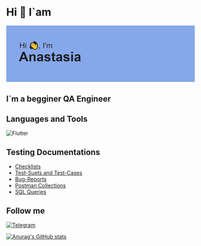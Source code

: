 # Hi 👋 I`am 

![Header](https://github.com/AnastBez/AnastBez/blob/main/assets/header.png)

## I`m a begginer QA Engineer

## Languages and Tools
![Flutter](https://img.shields.io/badge/-Flutter-88DBE1?style=for-the-badge&logo=mysql&logoColor=010304)


## Testing Documentations
- [Checklists](https://drive.google.com/drive/folders/1qaW9UY9-4PJ9oX5PFqkNLR1GDChKwzLm)
- [Test-Suets and Test-Cases]()
- [Bug-Reports]()
- [Postman Collections]()
- [SQL Queries]()

## Follow me
[![Telegram](https://img.shields.io/badge/-Telegram-88DBE1?style=for-the-badge&logo=Telegram&logoColor=010304)](https://t.me/WoodstockCat)

[![Anurag's GitHub stats](https://github-readme-stats.vercel.app/api?username=AnastBez)](https://github.com/anuraghazra/github-readme-stats)